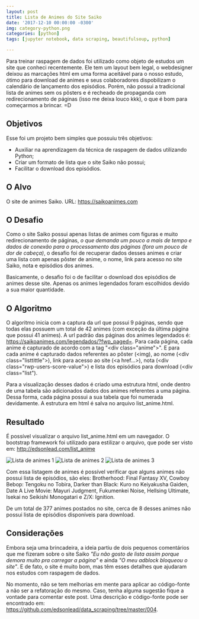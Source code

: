 ```yaml
---
layout: post
title: Lista de Animes do Site Saiko
date: '2017-12-10 00:00:00 -0300'
img: category-python.png
categories: [python]
tags: [jupyter notebook, data scraping, beautifulsoup, python]

---
```


Para treinar raspagem de dados foi utilizado como objeto de estudos um site que conheci recentemente. Ele tem um layout bem legal, o webdesigner deixou as marcações html em uma forma aceitável para o nosso estudo, ótimo para download de animes e seus colaboradores dispobilizam o calendário de lançamento dos episódios. Porém, não possui a tradicional lista de animes sem os pôsters e é recheado de propaganda com redirecionamento de páginas (isso me deixa louco kkk), o que é bom para começarmos a brincar. =D

## Objetivos

Esse foi um projeto bem simples que possuiu três objetivos:

* Auxiliar na aprendizagem da técnica de raspagem de dados utilizando Python;
* Criar um formato de lista que o site Saiko não possui;
* Facilitar o download dos episódios.

## O Alvo

O site de animes Saiko. URL: https://saikoanimes.com

## O Desafio

Como o site Saiko possui apenas listas de animes com figuras e muito redirecionamento de páginas, *o que demanda um pouco a mais de tempo e dados de conexão para o processamento das páginas (fora um pouco de dor de cabeça)*, o desafio foi de recuperar dados desses animes e criar uma lista com apenas pôster de anime, o nome, link para acesso no site Saiko, nota e episódios dos animes.

Basicamente, o desafio foi o de facilitar o download dos episódios de animes desse site. Apenas os animes legendados foram escolhidos devido a sua maior quantidade.

## O Algoritmo

O algoritmo inicia com a captura da url que possui 9 páginas, sendo que todas elas possuem um total de 42 animes (com exceção da última página que possui 41 animes). A url padrão das páginas dos animes legendados é: https://saikoanimes.com/legendados/?fwp_paged=. Para cada página, cada anime é capturado de acordo com a tag "\<div class="anime"\>". E para cada anime é capturado dados referentes ao pôster (\<img), ao nome (\<div class="listtittle"\>), link para acesso ao site (\<a href...\>), nota (\<div class="rwp-users-score-value"\>) e lista dos episódios para download (\<div class="list").

Para a visualização desses dados é criado uma estrutura html, onde dentro de uma tabela são adicionados dados dos animes referentes a uma página. Dessa forma, cada página possui a sua tabela que foi numerada devidamente. A estrutura em html é salva no arquivo list_anime.html.

## Resultado

É possível visualizar o arquivo list_anime.html em um navegador. O bootstrap framework foi utilizado para estilizar o arquivo, que pode ser visto em: http://edsonlead.com/list_anime

![Lista de animes 1]({{site.url}}/assets/img/post008/figure_1.png)
![Lista de animes 2]({{site.url}}/assets/img/post008/figure_2.png)
![Lista de animes 3]({{site.url}}/assets/img/post008/figure_3.png)

Com essa listagem de animes é possível verificar que alguns animes não possui lista de episódios, são eles: Brotherhood: Final Fantasy XV, Cowboy Bebop: Tengoku no Tobira, Darker than Black: Kuro no Keiyakusha Gaiden, Date A Live Movie: Mayuri Judgment, Fukumenkei Noise, Hellsing Ultimate, Isekai no Seikishi Monogatari e Z/X: Ignition.

De um total de 377 animes postados no site, cerca de 8 desses animes não possui lista de episódios disponíveis para download.

## Considerações

Embora seja uma brincadeira, a ideia partiu de dois pequenos comentários que me fizeram sobre o site Saiko *"Eu não gosto de lista assim porque demora muito pra carregar a página"* e ainda *"O meu adblock bloqueou o site"*. E de fato, o site é muito bom, mas têm esses detalhes que ajudaram nos estudos com raspagem de dados.

No momento, não se tem melhorias em mente para aplicar ao código-fonte a não ser a refatoração do mesmo. Caso, tenha alguma sugestão fique a vontade para comentar este post. Uma descrição e código-fonte pode ser encontrado em: https://github.com/edsonlead/data_scraping/tree/master/004.

